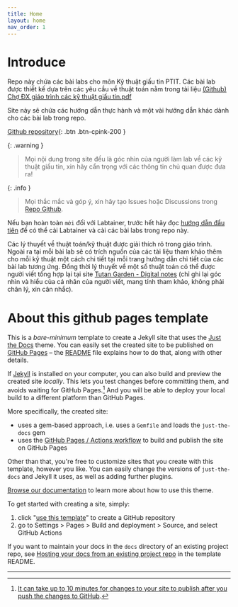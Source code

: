 ```yaml
---
title: Home
layout: home
nav_order: 1
---
```

# Introduce

Repo này chứa các bài labs cho môn Kỹ thuật giấu tin PTIT. Các bài lab được thiết kế dựa trên các yêu cầu về thuật toán nằm trong tài liệu [(Github) Chợ ĐX giáo trình các kỹ thuật giấu tin.pdf](https://github.com/TuTran21195/steg-labs/blob/main/docs/Ch%E1%BB%A3%20%C4%90X%20gi%C3%A1o%20tr%C3%ACnh%20c%C3%A1c%20k%E1%BB%B9%20thu%E1%BA%ADt%20gi%E1%BA%A5u%20tin.pdf)

Site này sẽ chứa các hướng dẫn thực hành và một vài hướng dẫn khác dành cho các bài lab trong repo.

[Github repository](https://github.com/TuTran21195/steg-labs){: .btn .btn-cpink-200 }

{: .warning }
> Mọi nội dung trong site đều là góc nhìn của người làm lab về các kỹ thuật giấu tin, xin hãy cẩn trọng với các thông tin chủ quan được đưa ra!

{: .info }
> Mọi thắc mắc và góp ý, xin hãy tạo Issues hoặc Discussions trong [Repo Github](https://github.com/TuTran21195/steg-labs).

Nếu bạn hoàn toàn `mới` đối với Labtainer, trước hết hãy đọc [hướng dẫn đầu tiên](https://tutran21195.github.io/steg-labs/docs/first-doc.html) để có thể cài Labtainer và cài các bài labs trong repo này.

Các lý thuyết về thuật toán/kỹ thuật được giải thích rõ trong giáo trình. Ngoài ra tại mỗi bài lab sẽ có trích nguồn của các tài liệu tham khảo thêm cho mỗi kỹ thuật một cách chi tiết tại mỗi trang hướng dẫn chi tiết của các bài lab tương ứng. Đồng thời lý thuyết về một số thuật toán có thể được người viết tổng hợp lại tại site [Tutan Garden - Digital notes](https://tutran-garden.vercel.app/) (chỉ ghi lại góc nhìn và hiểu của cá nhân của người viết, mang tính tham khảo, không phải chân lý, xin cân nhắc).


# About this github pages template
This is a *bare-minimum* template to create a Jekyll site that uses the [Just the Docs] theme. You can easily set the created site to be published on [GitHub Pages] – the [README] file explains how to do that, along with other details.

If [Jekyll] is installed on your computer, you can also build and preview the created site *locally*. This lets you test changes before committing them, and avoids waiting for GitHub Pages.[^1] And you will be able to deploy your local build to a different platform than GitHub Pages.

More specifically, the created site:

- uses a gem-based approach, i.e. uses a `Gemfile` and loads the `just-the-docs` gem
- uses the [GitHub Pages / Actions workflow] to build and publish the site on GitHub Pages

Other than that, you're free to customize sites that you create with this template, however you like. You can easily change the versions of `just-the-docs` and Jekyll it uses, as well as adding further plugins.

[Browse our documentation][Just the Docs] to learn more about how to use this theme.

To get started with creating a site, simply:

1. click "[use this template]" to create a GitHub repository
2. go to Settings > Pages > Build and deployment > Source, and select GitHub Actions

If you want to maintain your docs in the `docs` directory of an existing project repo, see [Hosting your docs from an existing project repo](https://github.com/just-the-docs/just-the-docs-template/blob/main/README.md#hosting-your-docs-from-an-existing-project-repo) in the template README.

----

[^1]: [It can take up to 10 minutes for changes to your site to publish after you push the changes to GitHub](https://docs.github.com/en/pages/setting-up-a-github-pages-site-with-jekyll/creating-a-github-pages-site-with-jekyll#creating-your-site).

[Just the Docs]: https://just-the-docs.github.io/just-the-docs/
[GitHub Pages]: https://docs.github.com/en/pages
[README]: https://github.com/just-the-docs/just-the-docs-template/blob/main/README.md
[Jekyll]: https://jekyllrb.com
[GitHub Pages / Actions workflow]: https://github.blog/changelog/2022-07-27-github-pages-custom-github-actions-workflows-beta/
[use this template]: https://github.com/just-the-docs/just-the-docs-template/generate
